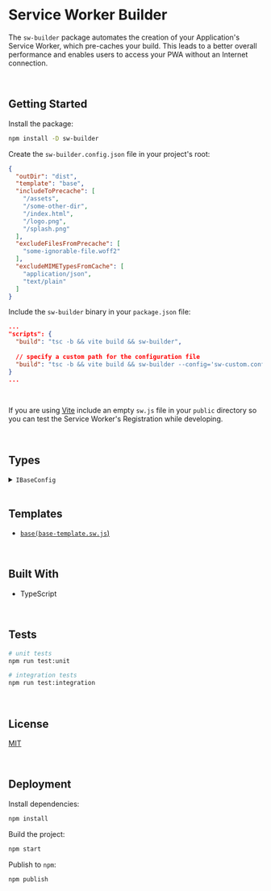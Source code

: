 # Service Worker Builder

The `sw-builder` package automates the creation of your Application's Service Worker, which pre-caches your build. This leads to a better overall performance and enables users to access your PWA without an Internet connection.

</br>

## Getting Started

Install the package:
```bash
npm install -D sw-builder
```

Create the `sw-builder.config.json` file in your project's root:
```json
{
  "outDir": "dist",
  "template": "base",
  "includeToPrecache": [
    "/assets",
    "/some-other-dir",
    "/index.html",
    "/logo.png",
    "/splash.png"
  ],
  "excludeFilesFromPrecache": [
    "some-ignorable-file.woff2"
  ],
  "excludeMIMETypesFromCache": [
    "application/json",
    "text/plain"
  ]
}
```

Include the `sw-builder` binary in your `package.json` file:
```json
...
"scripts": {
  "build": "tsc -b && vite build && sw-builder",
  
  // specify a custom path for the configuration file
  "build": "tsc -b && vite build && sw-builder --config='sw-custom.config.json'",
}
...
```


<br/>

If you are using [Vite](https://vitejs.dev/) include an empty `sw.js` file in your `public` directory so you can test the Service Worker's Registration while developing.




<br/>

## Types

<details>
  <summary><code>IBaseConfig</code></summary>
  
  The configuration required to build the 'base' template. This type should be turned into a discriminated union once more templates are introduced.
  ```typescript
  type IBaseConfig = {
    // the dir path in which the build's output is placed
    outDir: string;

    // the name of the template that will be generated
    template: ITemplateName;

    // the list of asset paths that will be traversed and included in the cache
    includeToPrecache: string[];

    // the list of file names that will be ignored
    excludeFilesFromPrecache: string[];

    // the list of MIME Types that won't be cached when the app sends HTTP GET requests
    excludeMIMETypesFromCache: string[];
  };
  ```
</details>




<br/>

## Templates

- [`base(base-template.sw.js`)](https://github.com/jesusgraterol/sw-builder/blob/main/src/template/templates/base-template.sw.js)





<br/>

## Built With

- TypeScript





<br/>

## Tests
```bash
# unit tests
npm run test:unit

# integration tests
npm run test:integration
```



<br/>

## License

[MIT](https://choosealicense.com/licenses/mit/)





<br/>

## Deployment

Install dependencies:
```bash
npm install
```

Build the project:
```bash
npm start
```

Publish to `npm`:
```bash
npm publish
```
